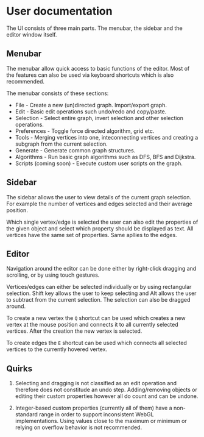 # User documentation

The UI consists of three main parts. The menubar, the sidebar and the editor window itself.

## Menubar

The menubar allow quick access to basic functions of the editor. Most of the features can also be used via keyboard shortcuts which is also recommended. 

The menubar consists of these sections:

- File - Create a new (un)directed graph. Import/export graph.
- Edit - Basic edit operations such undo/redo and copy/paste.
- Selection - Select entire graph, invert selection and other selection operations.
- Preferences - Toggle force directed algorithm, grid etc.
- Tools - Merging vertices into one, inteconnecting vertices and creating a subgraph from the current selection.
- Generate - Generate common graph structures.
- Algorithms - Run basic graph algorithms such as DFS, BFS and Dijkstra.
- Scripts (coming soon) - Execute custom user scripts on the graph.

## Sidebar

The sidebar allows the user to view details of the current graph selection. For example the number of vertices and edges selected and their average position.

Which single vertex/edge is selected the user can also edit the properties of the given object and select which property should be displayed as text. All vertices have the same set of properties. Same apllies to the edges.

## Editor

Navigation around the editor can be done either by right-click dragging and scrolling, or by using touch gestures.

Vertices/edges can either be selected individually or by using rectangular selection. Shift key allows the user to keep selecting and Alt allows the user to subtract from the current selection. The selection can also be dragged around.

To create a new vertex the `Q` shortcut can be used which creates a new vertex at the mouse position and connects it to all currently selected vertices. After the creation the new vertex is selected.

To create edges the `E` shortcut can be used which connects all selected vertices to the currently hovered vertex.

## Quirks

1. Selecting and dragging is not classified as an edit operation and therefore does not constitude an undo step. Adding/removing objects or editing their custom properties however all do count and can be undone.

2. Integer-based custom properties (currently all of them) have a non-standard range in order to support inconsistent WebGL implementations. Using values close to the maximum or minimum or relying on overflow behavior is not recommended.

